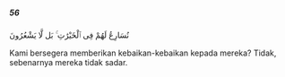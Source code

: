 ##### 56

<span class="ayah">نُسَارِعُ لَهُمْ فِى ٱلْخَيْرَٰتِ ۚ بَل لَّا يَشْعُرُونَ</span>

<span class="ayah_translation">Kami bersegera memberikan kebaikan-kebaikan kepada mereka? Tidak, sebenarnya mereka tidak sadar.</span>
